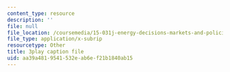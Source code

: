 ```yaml
---
content_type: resource
description: ''
file: null
file_location: /coursemedia/15-031j-energy-decisions-markets-and-policies-spring-2012/aa39a4819541532eab6ef21b1840ab15_dZtcXCwIFw.vtt
file_type: application/x-subrip
resourcetype: Other
title: 3play caption file
uid: aa39a481-9541-532e-ab6e-f21b1840ab15
---
```

